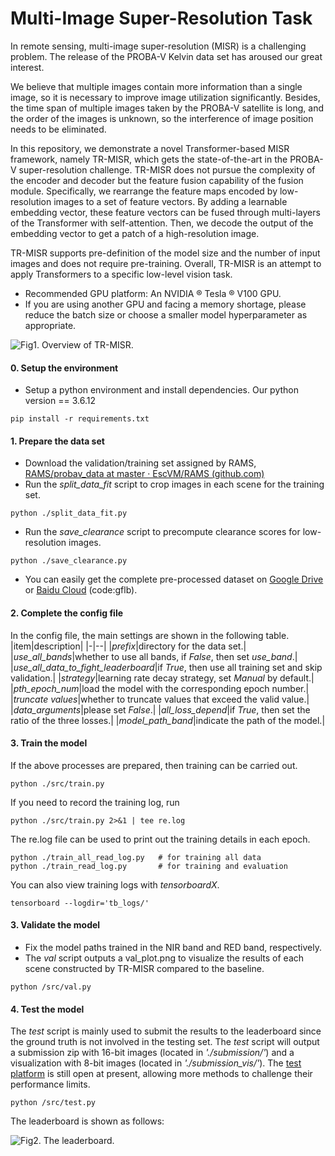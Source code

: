 # Multi-Image Super-Resolution Task


In remote sensing, multi-image super-resolution (MISR) is a challenging problem. The release of the PROBA-V Kelvin data set has aroused our great interest.

We believe that multiple images contain more information than a single image, so it is necessary to improve image utilization significantly. Besides, the time span of multiple images taken by the PROBA-V satellite is long, and the order of the images is unknown, so the interference of image position needs to be eliminated.

In this repository, we demonstrate a novel Transformer-based MISR framework, namely TR-MISR, which gets the state-of-the-art in the PROBA-V super-resolution challenge. TR-MISR does not pursue the complexity of the encoder and decoder but the feature fusion capability of the fusion module. Specifically, we rearrange the feature maps encoded by low-resolution images to a set of feature vectors. By adding a learnable embedding vector, these feature vectors can be fused through multi-layers of the Transformer with self-attention. Then, we decode the output of the embedding vector to get a patch of a high-resolution image.
 
TR-MISR supports pre-definition of the model size and the number of input images and does not require pre-training. Overall, TR-MISR is an attempt to apply Transformers to a specific low-level vision task.

 - Recommended GPU platform: An NVIDIA ® Tesla ® V100 GPU. 
 - If you are using another GPU and facing a memory shortage, please reduce the batch size or choose a smaller model hyperparameter as appropriate.

![Fig1. Overview of TR-MISR.](https://github.com/Suanmd/TR-MISR/blob/master/imgs/TR-MISR.png)

#### 0. Setup the environment
-   Setup a python environment and install dependencies. Our python version == 3.6.12
```
pip install -r requirements.txt
```
#### 1. Prepare the data set
-   Download the validation/training set assigned by RAMS, [RAMS/probav_data at master · EscVM/RAMS (github.com)](https://github.com/EscVM/RAMS/tree/master/probav_data)
-   Run the _split_data_fit_ script to crop images in each scene for the training set.
```
python ./split_data_fit.py
```
-   Run the _save_clearance_ script to precompute clearance scores for low-resolution images.
```
python ./save_clearance.py
```
-   You can easily get the complete pre-processed dataset on [Google Drive](https://drive.google.com/file/d/1_ZYJqHaXmAZqVlLVxLf118_R5wp7Rt7L/view?usp=sharing) or [Baidu Cloud](https://pan.baidu.com/s/1vlaisAQS1BAhDhsnZW73pA) (code:gflb).

#### 2. Complete the config file
In the config file, the main settings are shown in the following table.
|item|description| 
|-|--|
|_prefix_|directory for the data set.|
|_use_all_bands_|whether to use all bands, if _False_, then set _use_band_.|
|_use_all_data_to_fight_leaderboard_|if _True_, then use all training set and skip validation.|
|_strategy_|learning rate decay strategy, set _Manual_ by default.|
|_pth_epoch_num_|load the model with the corresponding epoch number.|
|_truncate values_|whether to truncate values that exceed the valid value.|
|_data_arguments_|please set _False_.|
|_all_loss_depend_|if _True_, then set the ratio of the three losses.|
|_model_path_band_|indicate the path of the model.|

#### 3. Train the model
If the above processes are prepared, then training can be carried out.
```
python ./src/train.py
```
If you need to record the training log, run
```
python ./src/train.py 2>&1 | tee re.log
```
The re.log file can be used to print out the training details in each epoch.
```
python ./train_all_read_log.py   # for training all data
python ./train_read_log.py       # for training and evaluation
```
You can also view training logs with _tensorboardX_.
```
tensorboard --logdir='tb_logs/'
```
#### 3. Validate the model

-  Fix the model paths trained in the NIR band and RED band, respectively.
-  The _val_ script outputs a val_plot.png to visualize the results of each scene constructed by TR-MISR compared to the baseline.
```
python /src/val.py
```
#### 4. Test the model
The _test_ script is mainly used to submit the results to the leaderboard since the ground truth is not involved in the testing set. The _test_ script will output a submission zip with 16-bit images (located in _'./submission/'_) and a visualization with 8-bit images (located in _'./submission_vis/'_). The [test platform](https://kelvins.esa.int/proba-v-super-resolution-post-mortem/leaderboard/)  is still open at present, allowing more methods to challenge their performance limits.
```
python /src/test.py
```
The leaderboard is shown as follows:

![Fig2. The leaderboard.](https://github.com/Suanmd/TR-MISR/blob/master/imgs/The_leader_board.png)

